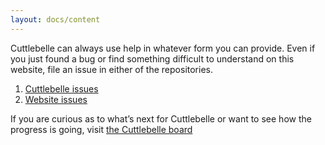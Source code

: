 ```yaml
---
layout: docs/content
---
```


Cuttlebelle can always use help in whatever form you can provide.
Even if you just found a bug or find something difficult to understand on this website, file an issue in either of the repositories.

1. [Cuttlebelle issues](https://github.com/cuttlebelle/cuttlebelle/issues)
1. [Website issues](https://github.com/cuttlebelle/website/issues)

If you are curious as to what’s next for Cuttlebelle or want to see how the progress is going, visit
[the Cuttlebelle board](https://github.com/cuttlebelle/cuttlebelle/projects/1)
